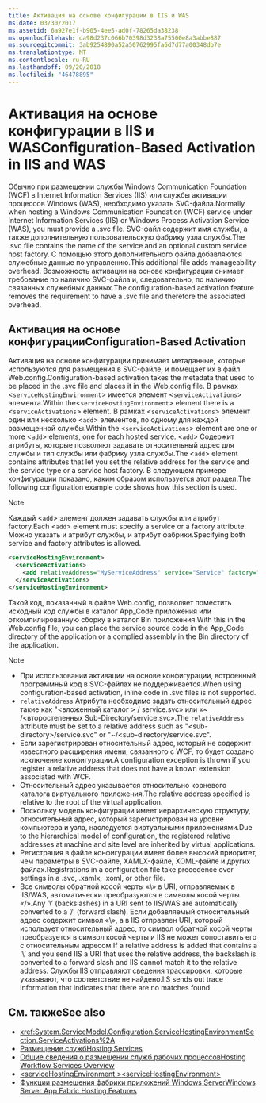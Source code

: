 ```yaml
---
title: Активация на основе конфигурации в IIS и WAS
ms.date: 03/30/2017
ms.assetid: 6a927e1f-b905-4ee5-ad0f-78265da38238
ms.openlocfilehash: da98d237c066b70398d3238a75500e8a3abbe887
ms.sourcegitcommit: 3ab9254890a52a50762995fa6d7d77a00348db7e
ms.translationtype: MT
ms.contentlocale: ru-RU
ms.lasthandoff: 09/20/2018
ms.locfileid: "46478895"
---
```

# <a name="configuration-based-activation-in-iis-and-was"></a><span data-ttu-id="15133-102">Активация на основе конфигурации в IIS и WAS</span><span class="sxs-lookup"><span data-stu-id="15133-102">Configuration-Based Activation in IIS and WAS</span></span>

<span data-ttu-id="15133-103">Обычно при размещении службы Windows Communication Foundation (WCF) в Internet Information Services (IIS) или службы активации процессов Windows (WAS), необходимо указать SVC-файла.</span><span class="sxs-lookup"><span data-stu-id="15133-103">Normally when hosting a Windows Communication Foundation (WCF) service under Internet Information Services (IIS) or Windows Process Activation Service (WAS), you must provide a .svc file.</span></span> <span data-ttu-id="15133-104">SVC-файл содержит имя службы, а также дополнительную пользовательскую фабрику узла службы.</span><span class="sxs-lookup"><span data-stu-id="15133-104">The .svc file contains the name of the service and an optional custom service host factory.</span></span> <span data-ttu-id="15133-105">С помощью этого дополнительного файла добавляются служебные данные по управлению.</span><span class="sxs-lookup"><span data-stu-id="15133-105">This additional file adds manageability overhead.</span></span> <span data-ttu-id="15133-106">Возможность активации на основе конфигурации снимает требование по наличию SVC-файла и, следовательно, по наличию связанных служебных данных.</span><span class="sxs-lookup"><span data-stu-id="15133-106">The configuration-based activation feature removes the requirement to have a .svc file and therefore the associated overhead.</span></span>

## <a name="configuration-based-activation"></a><span data-ttu-id="15133-107">Активация на основе конфигурации</span><span class="sxs-lookup"><span data-stu-id="15133-107">Configuration-Based Activation</span></span>

<span data-ttu-id="15133-108">Активация на основе конфигурации принимает метаданные, которые используются для размещения в SVC-файле, и помещает их в файл Web.config.</span><span class="sxs-lookup"><span data-stu-id="15133-108">Configuration-based activation takes the metadata that used to be placed in the .svc file and places it in the Web.config file.</span></span> <span data-ttu-id="15133-109">В рамках <`serviceHostingEnvironment`> имеется элемент <`serviceActivations`> элемента.</span><span class="sxs-lookup"><span data-stu-id="15133-109">Within the<`serviceHostingEnvironment`> element there is a <`serviceActivations`> element.</span></span> <span data-ttu-id="15133-110">В рамках <`serviceActivations`> элемент один или несколько <`add`> элементов, по одному для каждой размещенной службы.</span><span class="sxs-lookup"><span data-stu-id="15133-110">Within the <`serviceActivations`> element are one or more <`add`> elements, one for each hosted service.</span></span> <span data-ttu-id="15133-111"><`add`> Содержит атрибуты, которые позволяют задавать относительный адрес для службы и тип службы или фабрику узла службы.</span><span class="sxs-lookup"><span data-stu-id="15133-111">The <`add`> element contains attributes that let you set the relative address for the service and the service type or a service host factory.</span></span> <span data-ttu-id="15133-112">В следующем примере конфигурации показано, каким образом используется этот раздел.</span><span class="sxs-lookup"><span data-stu-id="15133-112">The following configuration example code shows how this section is used.</span></span>

> [!NOTE]
>  <span data-ttu-id="15133-113">Каждый <`add`> элемент должен задавать службы или атрибут factory.</span><span class="sxs-lookup"><span data-stu-id="15133-113">Each <`add`> element must specify a service or a factory attribute.</span></span> <span data-ttu-id="15133-114">Можно указать и атрибут службы, и атрибут фабрики.</span><span class="sxs-lookup"><span data-stu-id="15133-114">Specifying both service and factory attributes is allowed.</span></span>

```xml
<serviceHostingEnvironment>
  <serviceActivations>
    <add relativeAddress="MyServiceAddress" service="Service" factory="MyServiceHostFactory"/>
  </serviceActivations>
</serviceHostingEnvironment>
```

 <span data-ttu-id="15133-115">Такой код, показанный в файле Web.config, позволяет поместить исходный код службы в каталог App_Code приложения или откомпилированную сборку в каталог Bin приложения.</span><span class="sxs-lookup"><span data-stu-id="15133-115">With this in the Web.config file, you can place the service source code in the App_Code directory of the application or a complied assembly in the Bin directory of the application.</span></span>

> [!NOTE]
> - <span data-ttu-id="15133-116">При использовании активации на основе конфигурации, встроенный программный код в SVC-файлах не поддерживается.</span><span class="sxs-lookup"><span data-stu-id="15133-116">When using configuration-based activation, inline code in .svc files is not supported.</span></span>
> - <span data-ttu-id="15133-117">`relativeAddress` Атрибута необходимо задать относительный адрес такие как "\<вложенный каталог > / service.svc» или «~ /\<второстепенных Sub-Directory/service.svc».</span><span class="sxs-lookup"><span data-stu-id="15133-117">The `relativeAddress` attribute must be set to a relative address such as "\<sub-directory>/service.svc" or "~/\<sub-directory/service.svc".</span></span>
> - <span data-ttu-id="15133-118">Если зарегистрирован относительный адрес, который не содержит известного расширения имени, связанного с WCF, то будет создано исключение конфигурации.</span><span class="sxs-lookup"><span data-stu-id="15133-118">A configuration exception is thrown if you register a relative address that does not have a known extension associated with WCF.</span></span>
> - <span data-ttu-id="15133-119">Относительный адрес указывается относительно корневого каталога виртуального приложения.</span><span class="sxs-lookup"><span data-stu-id="15133-119">The relative address specified is relative to the root of the virtual application.</span></span>
> - <span data-ttu-id="15133-120">Поскольку модель конфигурации имеет иерархическую структуру, относительный адрес, который зарегистрирован на уровне компьютера и узла, наследуется виртуальными приложениями.</span><span class="sxs-lookup"><span data-stu-id="15133-120">Due to the hierarchical model of configuration, the registered relative addresses at machine and site level are inherited by virtual applications.</span></span>
> - <span data-ttu-id="15133-121">Регистрация в файле конфигурации имеет более высокий приоритет, чем параметры в SVC-файле, XAMLX-файле, XOML-файле и других файлах.</span><span class="sxs-lookup"><span data-stu-id="15133-121">Registrations in a configuration file take precedence over settings in a .svc, .xamlx, .xoml, or other file.</span></span>
> - <span data-ttu-id="15133-122">Все символы обратной косой черты «\» в URI, отправляемых в IIS/WAS, автоматически преобразуются в символы косой черты «/».</span><span class="sxs-lookup"><span data-stu-id="15133-122">Any ‘\’ (backslashes) in a URI sent to IIS/WAS are automatically converted to a ‘/’ (forward slash).</span></span> <span data-ttu-id="15133-123">Если добавляемый относительный адрес содержит символ «\», а в IIS отправлен URI, который использует относительный адрес, то символ обратной косой черты преобразуется в символ косой черты и IIS не может сопоставить его с относительным адресом.</span><span class="sxs-lookup"><span data-stu-id="15133-123">If a relative address is added that contains a ‘\’ and you send IIS a URI that uses the relative address, the backslash is converted to a forward slash and IIS cannot match it to the relative address.</span></span> <span data-ttu-id="15133-124">Службы IIS отправляют сведения трассировки, которые указывают, что соответствие не найдено.</span><span class="sxs-lookup"><span data-stu-id="15133-124">IIS sends out trace information that indicates that there are no matches found.</span></span>

## <a name="see-also"></a><span data-ttu-id="15133-125">См. также</span><span class="sxs-lookup"><span data-stu-id="15133-125">See also</span></span>

- <xref:System.ServiceModel.Configuration.ServiceHostingEnvironmentSection.ServiceActivations%2A>
- [<span data-ttu-id="15133-126">Размещение служб</span><span class="sxs-lookup"><span data-stu-id="15133-126">Hosting Services</span></span>](../../../../docs/framework/wcf/hosting-services.md)
- [<span data-ttu-id="15133-127">Общие сведения о размещении служб рабочих процессов</span><span class="sxs-lookup"><span data-stu-id="15133-127">Hosting Workflow Services Overview</span></span>](../../../../docs/framework/wcf/feature-details/hosting-workflow-services-overview.md)
- [<span data-ttu-id="15133-128">\<serviceHostingEnvironment ></span><span class="sxs-lookup"><span data-stu-id="15133-128">\<serviceHostingEnvironment></span></span>](../../../../docs/framework/configure-apps/file-schema/wcf/servicehostingenvironment.md)
- [<span data-ttu-id="15133-129">Функции размещения фабрики приложений Windows Server</span><span class="sxs-lookup"><span data-stu-id="15133-129">Windows Server App Fabric Hosting Features</span></span>](https://go.microsoft.com/fwlink/?LinkId=201276)